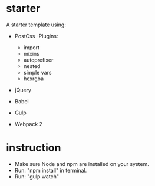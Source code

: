 # starter
A starter template using:
  - PostCss -Plugins:
     - import
     - mixins
     - autoprefixer
     - nested
     - simple vars
     - hexrgba
     
  - jQuery
  - Babel
  - Gulp
  - Webpack 2
 
# instruction
- Make sure Node and npm are installed on your system.
- Run: "npm install" in terminal.
- Run: "gulp watch"

